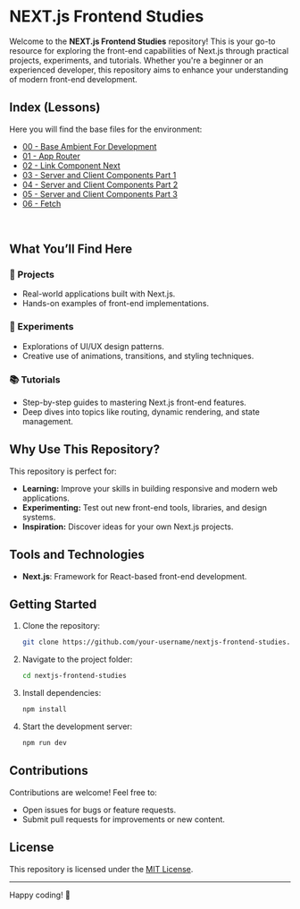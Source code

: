 # NEXT.js Frontend Studies

Welcome to the **NEXT.js Frontend Studies** repository! This is your go-to resource for exploring the front-end capabilities of Next.js through practical projects, experiments, and tutorials. Whether you're a beginner or an experienced developer, this repository aims to enhance your understanding of modern front-end development.

## Index (Lessons)
Here you will find the base files for the environment:
- [00 - Base Ambient For Development](https://github.com/guiosouza/nextjs-frontend-studies/tree/main/00-ambient-nextjs)
- [01 - App Router](https://github.com/guiosouza/nextjs-frontend-studies/tree/main/01-app-router)
- [02 - Link Component Next](https://github.com/guiosouza/nextjs-frontend-studies/tree/main/02-link)
- [03 - Server and Client Components Part 1](https://github.com/guiosouza/nextjs-frontend-studies/tree/main/03-server-and-client-components)
- [04 - Server and Client Components Part 2](https://github.com/guiosouza/nextjs-frontend-studies/tree/main/04-server-and-client-components-part-2)
- [05 - Server and Client Components Part 3](https://github.com/guiosouza/nextjs-frontend-studies/tree/main/05-server-and-client-components-part-3)
- [06 - Fetch](https://github.com/guiosouza/nextjs-frontend-studies/tree/main/05-server-and-client-components-part-3)

<br />

## What You’ll Find Here

### 🔄 Projects
- Real-world applications built with Next.js.
- Hands-on examples of front-end implementations.

### 🎨 Experiments
- Explorations of UI/UX design patterns.
- Creative use of animations, transitions, and styling techniques.

### 📚 Tutorials
- Step-by-step guides to mastering Next.js front-end features.
- Deep dives into topics like routing, dynamic rendering, and state management.

## Why Use This Repository?
This repository is perfect for:
- **Learning:** Improve your skills in building responsive and modern web applications.
- **Experimenting:** Test out new front-end tools, libraries, and design systems.
- **Inspiration:** Discover ideas for your own Next.js projects.

## Tools and Technologies
- **Next.js**: Framework for React-based front-end development.

## Getting Started
1. Clone the repository:
   ```bash
   git clone https://github.com/your-username/nextjs-frontend-studies.git
   ```
2. Navigate to the project folder:
   ```bash
   cd nextjs-frontend-studies
   ```
3. Install dependencies:
   ```bash
   npm install
   ```
4. Start the development server:
   ```bash
   npm run dev
   ```

## Contributions
Contributions are welcome! Feel free to:
- Open issues for bugs or feature requests.
- Submit pull requests for improvements or new content.

## License
This repository is licensed under the [MIT License](LICENSE).

---

Happy coding! 🌟

